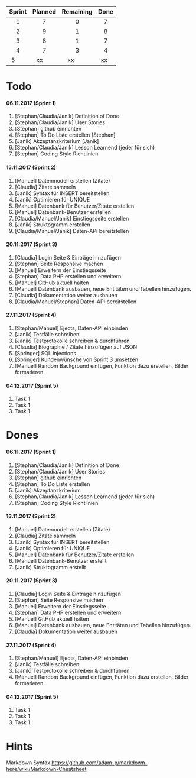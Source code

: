 | Sprint   | Planned   | Remaining  | Done  |
|:--------:|:---------:|:----------:|:-----:|
| 1        | 7         | 0          | 7     |
| 2        | 9         | 1          | 8     |
| 3        | 8         | 1          | 7     |
| 4        | 7         | 3          | 4     |
| 5        | xx        | xx         | xx    |

# Todo
#### 06.11.2017 (Sprint 1)
1. [Stephan/Claudia/Janik] Definition of Done
1. [Stephan/Claudia/Janik] User Stories 
1. [Stephan] github einrichten 
1. [Stephan] To Do Liste erstellen [Stephan]
1. [Janik] Akzeptanzkriterium [Janik]
1. [Stephan/Claudia/Janik] Lesson Learnend (jeder für sich) 
1. [Stephan] Coding Style Richtlinien

#### 13.11.2017 (Sprint 2)
1. [Manuel] Datenmodell erstellen (Zitate)
1. [Claudia] Zitate sammeln
1. [Janik] Syntax für INSERT bereitstellen
1. [Janik] Optimieren für UNIQUE
1. [Manuel] Datenbank für Benutzer/Zitate erstellen
1. [Manuel] Datenbank-Benutzer erstellen
1. [Claudia/Manuel/Janik] Einstiegsseite erstellen
1. [Janik] Struktogramm erstellen
1. [Claudia/Manuel/Janik] Daten-API bereitstellen

#### 20.11.2017 (Sprint 3)
1. [Claudia] Login Seite & Einträge hinzufügen
1. [Stephan] Seite Responsive machen
1. [Manuel] Erweitern der Einstiegsseite
1. [Stephan] Data PHP erstellen und erweitern
1. [Manuel] GitHub aktuell halten
1. [Manuel] Datenbank ausbauen, neue Entitäten und Tabellen hinzufügen.
1. [Claudia] Dokumentation weiter ausbauen
1. [Claudia/Manuel/Stephan] Daten-API bereitstellen

#### 27.11.2017 (Sprint 4)
1. [Stephan/Manuel] Ejects, Daten-API einbinden 
1. [Janik] Testfälle schreiben 
1. [Janik] Testprotokolle schreiben & durchführen
1. [Claudia] Biographie / Zitate hinzufügen auf JSON
1. [Springer] SQL injections 
1. [Springer] Kundenwünsche von Sprint 3 umsetzen 
1. [Manuel] Random Background einfügen, Funktion dazu erstellen, Bilder formatieren

#### 04.12.2017 (Sprint 5)
1. Task 1
1. Task 1
1. Task 1


# Dones
#### 06.11.2017 (Sprint 1)
1. [Stephan/Claudia/Janik] Definition of Done
1. [Stephan/Claudia/Janik] User Stories 
1. [Stephan] github einrichten 
1. [Stephan] To Do Liste erstellen
1. [Janik] Akzeptanzkriterium
1. [Stephan/Claudia/Janik] Lesson Learnend (jeder für sich) 
1. [Stephan] Coding Style Richtlinien

#### 13.11.2017 (Sprint 2)
1. [Manuel] Datenmodell erstellen (Zitate)
1. [Claudia] Zitate sammeln
1. [Janik] Syntax für INSERT bereitstellen
1. [Janik] Optimieren für UNIQUE
1. [Manuel] Datenbank für Benutzer/Zitate erstellen
1. [Manuel] Datenbank-Benutzer erstellt
1. [Janik] Struktogramm erstellt

#### 20.11.2017 (Sprint 3)
1. [Claudia] Login Seite & Einträge hinzufügen
1. [Stephan] Seite Responsive machen
1. [Manuel] Erweitern der Einstiegsseite
1. [Stephan] Data PHP erstellen und erweitern
1. [Manuel] GitHub aktuell halten
1. [Manuel] Datenbank ausbauen, neue Entitäten und Tabellen hinzufügen.
1. [Claudia] Dokumentation weiter ausbauen

#### 27.11.2017 (Sprint 4)
1. [Stephan/Manuel] Ejects, Daten-API einbinden 
1. [Janik] Testfälle schreiben 
1. [Janik] Testprotokolle schreiben & durchführen
1. [Manuel] Random Background einfügen, Funktion dazu erstellen, Bilder formatieren

#### 04.12.2017 (Sprint 5)
1. Task 1
1. Task 1
1. Task 1

# Hints
Markdown Syntax
https://github.com/adam-p/markdown-here/wiki/Markdown-Cheatsheet
